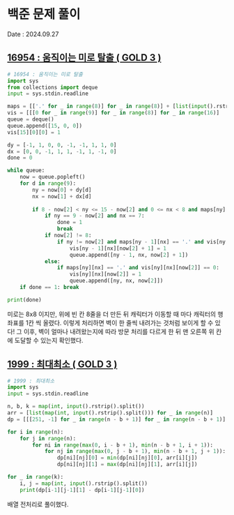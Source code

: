 # 백준 문제 풀이
Date : 2024.09.27

## [16954 : 움직이는 미로 탈출 ( GOLD 3 )](https://www.acmicpc.net/problem/16954)
```py
# 16954 : 움직이는 미로 탈출
import sys
from collections import deque
input = sys.stdin.readline

maps = [['.' for _ in range(8)] for _ in range(8)] + [list(input().rstrip()) for _ in range(8)]
vis = [[[0 for _ in range(9)] for _ in range(8)] for _ in range(16)]
queue = deque()
queue.append([15, 0, 0])
vis[15][0][0] = 1

dy = [-1, 1, 0, 0, -1, -1, 1, 1, 0]
dx = [0, 0, -1, 1, 1, -1, 1, -1, 0]
done = 0 

while queue:
    now = queue.popleft()
    for d in range(9):
        ny = now[0] + dy[d]
        nx = now[1] + dx[d]
        
        if 8 - now[2] < ny <= 15 - now[2] and 0 <= nx < 8 and maps[ny][nx] == '.':
            if ny == 9 - now[2] and nx == 7:
                done = 1
                break
            if now[2] != 8:
                if ny != now[2] and maps[ny - 1][nx] == '.' and vis[ny - 1][nx][now[2] + 1] == 0:
                    vis[ny - 1][nx][now[2] + 1] = 1
                    queue.append([ny - 1, nx, now[2] + 1])
            else:
                if maps[ny][nx] == '.' and vis[ny][nx][now[2]] == 0:
                    vis[ny][nx][now[2]] = 1
                    queue.append([ny, nx, now[2]])
    if done == 1: break

print(done)
```

미로는 8x8 이지만, 위에 빈 칸 8줄을 더 만든 뒤 캐릭터가 이동할 때 마다 캐릭터의 행 좌표를 1칸 씩 올렸다. 이렇게 처리하면 벽이 한 줄씩 내려가는 것처럼 보이게 할 수 있다! 
그 이후, 벽이 얼마나 내려왔는지에 따라 방문 처리를 다르게 한 뒤 맨 오른쪽 위 칸에 도달할 수 있는지 확인했다.

## [1999 : 최대최소 ( GOLD 3 )](https://www.acmicpc.net/problem/1999)
```py
# 1999 : 최대최소
import sys
input = sys.stdin.readline

n, b, k = map(int, input().rstrip().split())
arr = [list(map(int, input().rstrip().split())) for _ in range(n)]
dp = [[[251, -1] for _ in range(n - b + 1)] for _ in range(n - b + 1)]

for i in range(n):
    for j in range(n):
        for ni in range(max(0, i - b + 1), min(n - b + 1, i + 1)):
            for nj in range(max(0, j - b + 1), min(n - b + 1, j + 1)):
                dp[ni][nj][0] = min(dp[ni][nj][0], arr[i][j])
                dp[ni][nj][1] = max(dp[ni][nj][1], arr[i][j])

for _ in range(k):
    i, j = map(int, input().rstrip().split())
    print(dp[i-1][j-1][1] - dp[i-1][j-1][0])
```

배열 전처리로 풀이했다.

